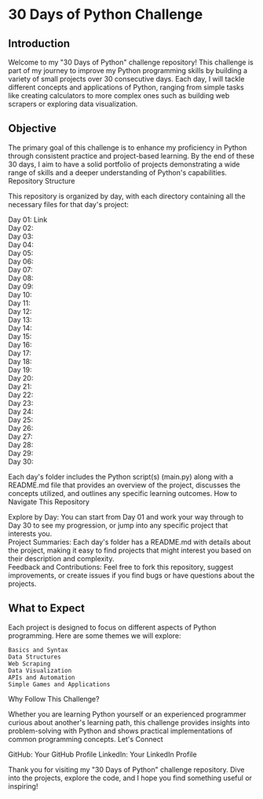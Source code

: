 # 30 Days of Python Challenge


## Introduction

Welcome to my "30 Days of Python" challenge repository! This challenge is part of my journey to improve my Python programming skills by building a variety of small projects over 30 consecutive days. Each day, I will tackle different concepts and applications of Python, ranging from simple tasks like creating calculators to more complex ones such as building web scrapers or exploring data visualization.

## Objective

The primary goal of this challenge is to enhance my proficiency in Python through consistent practice and project-based learning. By the end of these 30 days, I aim to have a solid portfolio of projects demonstrating a wide range of skills and a deeper understanding of Python's capabilities.
Repository Structure

This repository is organized by day, with each directory containing all the necessary files for that day's project:

Day 01: Link <br>
Day 02:<br>
Day 03:<br>
Day 04:<br>
Day 05:<br>
Day 06:<br>
Day 07:<br>
Day 08:<br>
Day 09:<br>
Day 10:<br>
Day 11:<br>
Day 12:<br>
Day 13:<br>
Day 14:<br>
Day 15:<br>
Day 16:<br>
Day 17:<br>
Day 18:<br>
Day 19:<br>
Day 20:<br>
Day 21:<br>
Day 22:<br>
Day 23:<br>
Day 24:<br>
Day 25:<br>
Day 26:<br>
Day 27:<br>
Day 28:<br>
Day 29:<br>
Day 30:<br>

Each day's folder includes the Python script(s) (main.py) along with a README.md file that provides an overview of the project, discusses the concepts utilized, and outlines any specific learning outcomes.
How to Navigate This Repository

Explore by Day: You can start from Day 01 and work your way through to Day 30 to see my progression, or jump into any specific project that interests you. <br>
Project Summaries: Each day's folder has a README.md with details about the project, making it easy to find projects that might interest you based on their description and complexity. <br>
Feedback and Contributions: Feel free to fork this repository, suggest improvements, or create issues if you find bugs or have questions about the projects. <br>

## What to Expect

Each project is designed to focus on different aspects of Python programming. Here are some themes we will explore:

    Basics and Syntax
    Data Structures
    Web Scraping
    Data Visualization
    APIs and Automation
    Simple Games and Applications

Why Follow This Challenge?

Whether you are learning Python yourself or an experienced programmer curious about another's learning path, this challenge provides insights into problem-solving with Python and shows practical implementations of common programming concepts.
Let's Connect

  GitHub: Your GitHub Profile
  LinkedIn: Your LinkedIn Profile

Thank you for visiting my "30 Days of Python" challenge repository. Dive into the projects, explore the code, and I hope you find something useful or inspiring!
